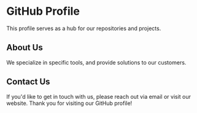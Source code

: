 # GitHub Profile
This profile serves as a hub for our repositories and projects.
## About Us
We specialize in specific tools, and provide solutions to our customers.
## Contact Us
If you'd like to get in touch with us, please reach out via email or visit our website.
Thank you for visiting our GitHub profile!
